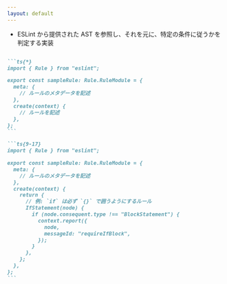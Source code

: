 ```yaml
---
layout: default
---
```


<div class="_bullet">

* ESLint から提供された AST を参照し、それを元に、特定の条件に従うかを判定する実装

</div>

````md magic-move

```ts{*}
import { Rule } from "eslint";

export const sampleRule: Rule.RuleModule = {
  meta: {
    // ルールのメタデータを記述
  },
  create(context) {
    // ルールを記述
  },
};
```

```ts{9-17}
import { Rule } from "eslint";

export const sampleRule: Rule.RuleModule = {
  meta: {
    // ルールのメタデータを記述
  },
  create(context) {
    return {
      // 例: `if` は必ず `{}` で囲うようにするルール
      IfStatement(node) {
        if (node.consequent.type !== "BlockStatement") {
          context.report({
            node,
            messageId: "requireIfBlock",
          });
        }
      },
    };
  },
};
```

````

<!-- 
具体的には、こちらのようなコードを記述します

[click]ここでは例として、if文は必ず 波括弧 で囲うことを強制するルールを記述しています  

このように、ESLint カスタムルールの開発においては、 AST への理解が求められます。  
-->